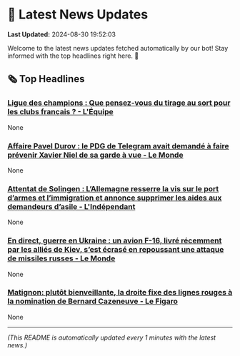 # 📰 Latest News Updates
**Last Updated:** 2024-08-30 19:52:03

Welcome to the latest news updates fetched automatically by our bot! Stay informed with the top headlines right here. 🚀

## 🗞️ Top Headlines

### [Ligue des champions : Que pensez-vous du tirage au sort pour les clubs français ? - L'Équipe](https://news.google.com/rss/articles/CBMizwFBVV95cUxPQnNrUTg1Q29rMFJ1dkQ1aGVMdVZzVlhrTGhJYTRVQnRadFdHbHlfOGVRamlYeHZyUlVSQVp3SzMtdGpxa2xzbE16XzRwVTFCeENTMHp0NXRZc0ExdmRRbTRmRHY1UnF1UTVaZHZNQWJGRWdlNUI4OU5XQnVFbzFNTEswdWNUMjdLTHgxdHAzR0hiNGtGek55WVlfb01JYlhfdi1xOElvN1F3TmhSYnVERnZYSmxxT3g0YW5RcXNfdTZ6TkFhTjF2aTY5X2ticlU?oc=5)
None

### [Affaire Pavel Durov : le PDG de Telegram avait demandé à faire prévenir Xavier Niel de sa garde à vue - Le Monde](https://news.google.com/rss/articles/CBMi_gFBVV95cUxQa2UzQnRmcW11SnVHVm9MZU42d3M3a1YxSE03RkxEUnUzZTd2am9FRzllaGZkZEplTF8wd0RoQk5UMkdnUDl4MDZNUnNsRVBWNlJldjA2N1I2MkZXU2wtYnBIVGRHTnVuWk5VUlVibkhHOENhdHNGUjBNRTl2VUdUSUpOdURoNWNzZEVZM2hibWxDYmhVWXA5alBDZjgwNkJxMFE4aFVRX0lueEVGRUp6VWxzNFFVNW9lam9lQkdIVHJFeG12Q2VtOWlVbVVsbzI4V2tMMnc2ZlVUbXlWSzR4RFBlNmZsZ2JPYjhDWjBJTG9xdnJIbEROeFdXZC1Sdw?oc=5)
None

### [Attentat de Solingen : L’Allemagne resserre la vis sur le port d’armes et l’immigration et annonce supprimer les aides aux demandeurs d’asile - L'Indépendant](https://news.google.com/rss/articles/CBMilAJBVV95cUxPYXVCem9aWnJrSlVFeGJldjNsMVo4NkEzWGQtQ3dfLWhOd0Y5cEJfZGlWUmZxcUFUN21fRTFGU2tSN2hSa0FOS3VEOUJKV3N6blhwSmpaNS13MThsMkRla01nVEZxeko5bVUzajBjNW92UEctZnBJckZxWXViR090ek9WQ2xtdGhZQ3UyV25nZ0JZYU92OVJEQnF4M1VtM2ZoaFIteGNTc1R5cjUtOHJRZW1tSjZ6LXFFcmw3RXlGeWtEcjZsdnhMVTdWTFZNdlI1SnM4QTVvcEhmVHhZdWd1c21ZR3hsc0huYzVxWjUxZjJtbklGbm5ucUU0a2Z6djF5VmtpRkRqdHQtLUtpZUxpMEVyYXU?oc=5)
None

### [En direct, guerre en Ukraine : un avion F-16, livré récemment par les alliés de Kiev, s’est écrasé en repoussant une attaque de missiles russes - Le Monde](https://news.google.com/rss/articles/CBMiswJBVV95cUxQV3R3enpTMzRuanNvMjZvV2ZqdW9Kdm9qdjRwZE1jdFF2RjVabFFpOXRJNnFRaWZxSVozMEdBTGJCcjdMT2Q4ZWJVTjM3RkhKVXcxb0JEazdESkY2eVljc2t3M0VFNjhnTDUxYW1mT1FVSGVXak5JZlF5ZzBOTmVwbkJzN2ItYm9lMjVUWEVZVUFrRVlHc2F0aUQzeFdIc0JDZlJCRk5TaHFqZzgzOWNoLS1iR1pYc21IbmJDRzRTQURfWVVwOXh0LW80M3VxWmJ4Nll2Q3pkalpVM1BzQU1xUWNPZTQwSFpJRFozSUxLRk1wTkMwNEttLU5QcEw1Q3Rpb1VJTWRmLW85Wk8xeTB4YmdSY3BqMXhZeDNjZWxrMy1Idk5QTHE2SkxiajUxZl9FNi1J?oc=5)
None

### [Matignon: plutôt bienveillante, la droite fixe des lignes rouges à la nomination de Bernard Cazeneuve - Le Figaro](https://news.google.com/rss/articles/CBMi2gFBVV95cUxNQnNCYU5jMFFreHlmYW5IWFRMNS1Uem9venFUSF9ORTM1SGthYThzWk95RFJISnYxMVpqNVhqZ1dMUDhrUVNJNXMyRkJNbW1nSFdIMjZSQmJSYXZzUHFQdVN2b2swZ3R0dFNXVGRxR3ZCM2w3Q2hXSFk1X3FwZDRBOGcxZjNwZGxvWFRWTEtyeVh3bTBkVEtqdUFqUlNya2R5NlZRaFVIcUZ0RWJyYmJRVU01NDNfRFl4bWRCYXBJZ2JIVXNFMUh6dUEwdWNQMGhZN1VjQTRzU0V0QQ?oc=5)
None

---
*(This README is automatically updated every 1 minutes with the latest news.)*
